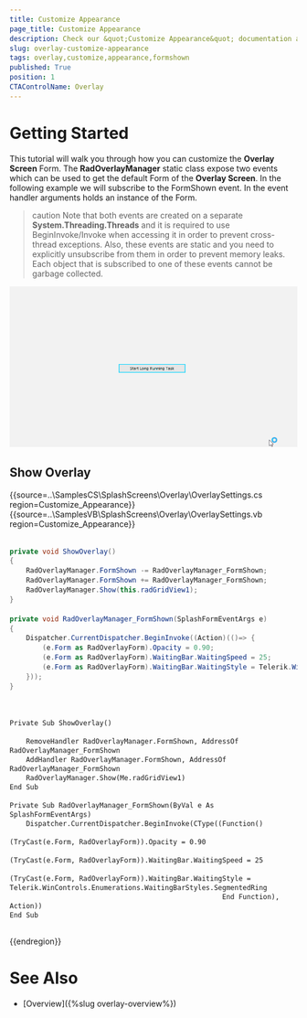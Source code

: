 ```yaml
---
title: Customize Appearance
page_title: Customize Appearance 
description: Check our &quot;Customize Appearance&quot; documentation article for the Overlay Screen {{ site.framework_name }} control.
slug: overlay-customize-appearance
tags: overlay,customize,appearance,formshown
published: True
position: 1
CTAControlName: Overlay
---
```


# Getting Started

This tutorial will walk you through how you can customize the __Overlay Screen__ Form. The __RadOverlayManager__ static class expose two events which can be used to get the default Form of the __Overlay Screen__. In the following example we will subscribe to the FormShown event. In the event handler arguments holds an instance of the Form. 

>caution Note that both events are created on a separate __System.Threading.Threads__ and it is required to use BeginInvoke/Invoke when accessing it in order to prevent cross-thread exceptions. Also, these events are static and you need to explicitly unsubscribe from them in order to prevent memory leaks. Each object that is subscribed to one of these events cannot be garbage collected.

![WinForms RadOverlay overlay-customize-appearance 001](images/overlay-customize-appearance1.gif)

## Show Overlay

{{source=..\SamplesCS\SplashScreens\Overlay\OverlaySettings.cs region=Customize_Appearance}} 
{{source=..\SamplesVB\SplashScreens\Overlay\OverlaySettings.vb region=Customize_Appearance}} 

````C#

private void ShowOverlay()
{
	RadOverlayManager.FormShown -= RadOverlayManager_FormShown;
    RadOverlayManager.FormShown += RadOverlayManager_FormShown;
    RadOverlayManager.Show(this.radGridView1);            
}

private void RadOverlayManager_FormShown(SplashFormEventArgs e)
{
    Dispatcher.CurrentDispatcher.BeginInvoke((Action)(()=> {
        (e.Form as RadOverlayForm).Opacity = 0.90;
		(e.Form as RadOverlayForm).WaitingBar.WaitingSpeed = 25;
        (e.Form as RadOverlayForm).WaitingBar.WaitingStyle = Telerik.WinControls.Enumerations.WaitingBarStyles.SegmentedRing;
    }));
}
	

````
````VB.NET

Private Sub ShowOverlay()

    RemoveHandler RadOverlayManager.FormShown, AddressOf RadOverlayManager_FormShown
	AddHandler RadOverlayManager.FormShown, AddressOf RadOverlayManager_FormShown	
	RadOverlayManager.Show(Me.radGridView1)
End Sub

Private Sub RadOverlayManager_FormShown(ByVal e As SplashFormEventArgs)
	Dispatcher.CurrentDispatcher.BeginInvoke(CType((Function()
														(TryCast(e.Form, RadOverlayForm)).Opacity = 0.90
														(TryCast(e.Form, RadOverlayForm)).WaitingBar.WaitingSpeed = 25
														(TryCast(e.Form, RadOverlayForm)).WaitingBar.WaitingStyle = Telerik.WinControls.Enumerations.WaitingBarStyles.SegmentedRing
													End Function), Action))
End Sub


````

{{endregion}}



# See Also

* [Overview]({%slug overlay-overview%})
 
        
